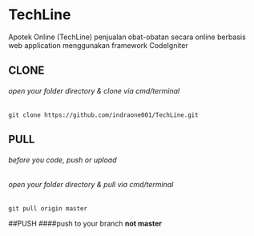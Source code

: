 # TechLine
Apotek Online (TechLine) 
penjualan obat-obatan secara online berbasis web application menggunakan framework CodeIgniter

## CLONE
###### open your folder directory & clone via cmd/terminal
`git clone https://github.com/indraone001/TechLine.git`

## PULL
###### before you code, push or upload
###### open your folder directory & pull via cmd/terminal
`git pull origin master`

##PUSH
####push to your branch **not master**
